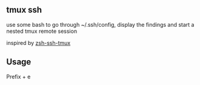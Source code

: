 ## tmux ssh

use some bash to go through ~/.ssh/config, display the findings and start a nested tmux remote session

inspired by [zsh-ssh-tmux](https://github.com/SnakebiteEF2000/zsh-ssh-tmux)

## Usage

Prefix + e
